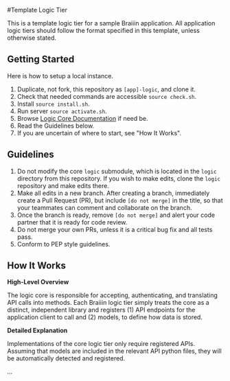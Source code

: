#Template Logic Tier

This is a template logic tier for a sample Braiiin application. All application
logic tiers should follow the format specified in this template, unless otherwise
stated.

## Getting Started

Here is how to setup a local instance.

1. Duplicate, not fork, this repository as `[app]-logic`, and clone it.
2. Check that needed commands are accessible `source check.sh`.
3. Install `source install.sh`.
4. Run server `source activate.sh`.
5. Browse [Logic Core Documentation](logic-braiiin.readthedocs.org) if need be.
6. Read the Guidelines below.
7. If you are uncertain of where to start, see "How It Works".

## Guidelines

1. Do not modify the core `logic` submodule, which is located in the `logic`
directory from this repository. If you wish to make edits, clone the `logic`
repository and make edits there.
2. Make all edits in a new branch. After creating a branch, immediately create 
a Pull Request (PR), but include `[do not merge]` in the title, so that your 
teammates can comment and collaborate on the branch.
3. Once the branch is ready, remove `[do not merge]` and alert your code partner
that it is ready for code review.
4. Do not merge your own PRs, unless it is a critical bug fix and all tests pass.
5. Conform to PEP style guidelines.

## How It Works

**High-Level Overview**

The logic core is responsible for accepting, authenticating, and translating
API calls into methods. Each Braiiin logic tier simply treats the core as a
distinct, independent library and registers (1) API endpoints for the application
client to call and (2) models, to define how data is stored.

**Detailed Explanation**

Implementations of the core logic tier only require registered APIs. Assuming
that models are included in the relevant API python files, they will be automatically
detected and registered.

...